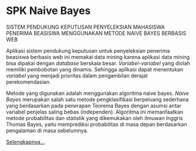 # SPK Naive Bayes
SISTEM PENDUKUNG KEPUTUSAN PENYELEKSIAN MAHASISWA PENERIMA BEASISWA MENGGUNAKAN METODE NAIVE BAYES BERBASIS WEB 

Aplikasi sistem pendukung keputusan untuk penyeleksian penerima beasiswa berbasis web ini memakai data mining karena aplikasi data mining bisa dipakai dengan *database* berskala besar. *Variabel-variabel* yang diolah memiliki pembobotan yang dinamis. Sehingga aplikasi dapat menentukan *variabel* yang menjadi prioritas dalam pengambilan derajat perekomendasian. 

Metode yang digunakan adalah menggunakan algoritma naive bayes. *Naive Bayes* merupakan salah satu metode pengklasifikasi berpeluang sederhana yang berdasarkan pada penerapan Teorema Bayes dengan asumsi antar variabel penjelas saling bebas (independen). Algoritma ini memanfaatkan metode probabilitas dan statistik yang dikemukakan oleh ilmuwan Inggris Thomas Bayes, yaitu memprediksi probabilitas di masa depan berdasarkan pengalaman di masa sebelumnya.

[Selengkapnya...](https://github.com/habibimustafa/spk-naive-bayesian/blob/master/SISTEM%20PENDUKUNG%20KEPUTUSAN%20PENYELEKSIAN%20MAHASISWA%20PENERIMA%20BEASISWA%20MENGGUNAKAN%20METODE%20NA%C3%8FVE%20BAYES%20BERBASIS%20WEB.pdf)
